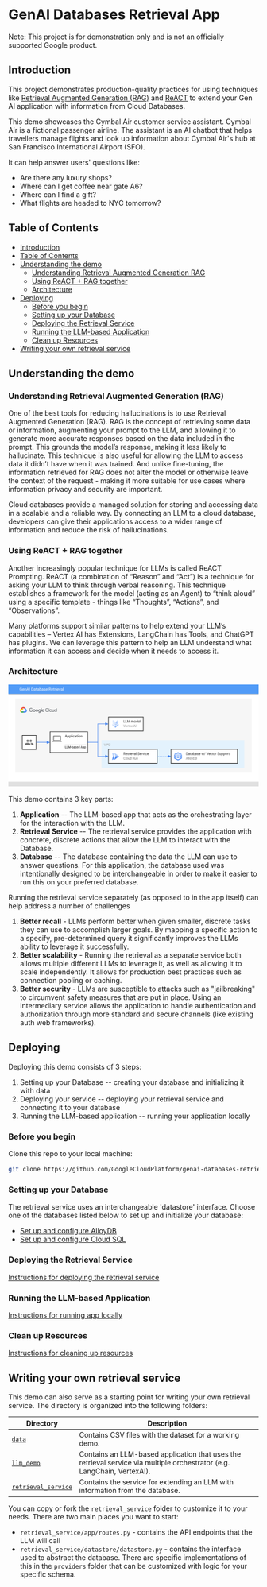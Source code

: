 # GenAI Databases Retrieval App

Note: This project is for demonstration only and is not an officially supported
Google product.


## Introduction

This project demonstrates production-quality practices for using techniques like
[Retrieval Augmented Generation (RAG)][rag] and [ReACT][react] to extend your
Gen AI application with information from Cloud Databases. 

This demo showcases the Cymbal Air customer service assistant. Cymbal Air is a
fictional passenger airline. The assistant is an AI chatbot that helps
travellers manage flights and look up information about Cymbal Air's hub
at San Francisco International Airport (SFO).

It can help answer users' questions like:
* Are there any luxury shops?
* Where can I get coffee near gate A6?
* Where can I find a gift?
* What flights are headed to NYC tomorrow?

[rag]: https://www.promptingguide.ai/techniques/rag
[react]: https://www.promptingguide.ai/techniques/react

## Table of Contents
<!-- TOC depthfrom:2 -->

- [Introduction](#introduction)
- [Table of Contents](#table-of-contents)
- [Understanding the demo](#understanding-the-demo)
    - [Understanding Retrieval Augmented Generation RAG](#understanding-retrieval-augmented-generation-rag)
    - [Using ReACT + RAG together](#using-react--rag-together)
    - [Architecture](#architecture)
- [Deploying](#deploying)
    - [Before you begin](#before-you-begin)
    - [Setting up your Database](#setting-up-your-database)
    - [Deploying the Retrieval Service](#deploying-the-retrieval-service)
    - [Running the LLM-based Application](#running-the-llm-based-application)
    - [Clean up Resources](#clean-up-resources)
- [Writing your own retrieval service](#writing-your-own-retrieval-service)

<!-- /TOC -->

## Understanding the demo

### Understanding Retrieval Augmented Generation (RAG)

One of the best tools for reducing hallucinations is to use Retrieval Augmented
Generation (RAG). RAG is the concept of retrieving some data or information,
augmenting your prompt to the LLM, and allowing it to generate more accurate
responses based on the data included in the prompt. This grounds the model’s
response, making it less likely to hallucinate. This technique is also useful
for allowing the LLM to access data it didn’t have when it was trained.  And
unlike fine-tuning, the information retrieved for RAG does not alter the model
or otherwise leave the context of the request - making it more suitable for use
cases where information privacy and security are important.

Cloud databases provide a managed solution for storing and accessing data in a
scalable and a reliable way. By connecting an LLM to a cloud database,
developers can give their applications access to a wider range of information
and reduce the risk of hallucinations.


### Using ReACT + RAG together

Another increasingly popular technique for LLMs is called ReACT Prompting. ReACT
(a combination of “Reason” and “Act”) is a technique for asking your LLM to
think through verbal reasoning. This technique establishes a framework for the
model (acting as an Agent) to “think aloud” using a specific template - things
like “Thoughts”, “Actions”, and “Observations”. 

Many platforms support similar patterns to help extend your LLM’s capabilities –
Vertex AI has Extensions, LangChain has Tools, and ChatGPT has plugins. We can
leverage this pattern to help an LLM understand what information it can access
and decide when it needs to access it. 

### Architecture

![Overview](./architecture.svg)

This demo contains 3 key parts:
1. **Application** -- The LLM-based app that acts as the orchestrating layer for the
   interaction with the LLM.
1. **Retrieval Service** -- The retrieval service provides the application with
   concrete, discrete actions that allow the LLM to interact with the Database.
1. **Database** -- The database containing the data the LLM can use to answer
   questions. For this application, the database used was intentionally designed
   to be interchangeable in order to make it easier to run this on your
   preferred database.

Running the retrieval service separately (as opposed to in the app itself) can 
help address a number of challenges 
1. **Better recall** - LLMs perform better when given smaller, discrete tasks
   they can use to accomplish larger goals. By mapping a specific action to a
   specify, pre-determined query it significantly improves the LLMs ability to
   leverage it successfully.
1. **Better scalability** - Running the retrieval as a separate service both
   allows multiple different LLMs to leverage it, as well as allowing it to
   scale independently. It allows for production best practices such as
   connection pooling or caching.
1. **Better security** - LLMs are susceptible to attacks such as "jailbreaking"
   to circumvent safety measures that are put in place. Using an intermediary
   service allows the application to handle authentication and authorization
   through more standard and secure channels (like existing auth web frameworks).

## Deploying

Deploying this demo consists of 3 steps:
1. Setting up your Database -- creating your database and initializing it with
   data
1. Deploying your service -- deploying your retrieval service and connecting
   it to your database
1. Running the LLM-based application -- running your application locally

### Before you begin

Clone this repo to your local machine:
```bash
git clone https://github.com/GoogleCloudPlatform/genai-databases-retrieval-app.git
```

### Setting up your Database

The retrieval service uses an interchangeable 'datastore' interface. Choose one
of the databases listed below to set up and initialize your database:

* [Set up and configure AlloyDB](./docs/datastore/alloydb.md)
* [Set up and configure Cloud SQL](./docs/datastore/cloudsql_postgres.md)

### Deploying the Retrieval Service

[Instructions for deploying the retrieval service](./docs/deploy_retrieval_service.md)

### Running the LLM-based Application

[Instructions for running app locally](./docs/run_llm_demo.md)

### Clean up Resources

[Instructions for cleaning up resources](./docs/clean_up.md)

## Writing your own retrieval service

This demo can also serve as a starting point for writing your own retrieval
service. The directory is organized into the following folders:

| Directory                                    | Description                                                                           |
|----------------------------------------------|---------------------------------------------------------------------------------------|
| [`data`](/data)                              | Contains CSV files with the dataset for a working demo.                               |
| [`llm_demo`](/llm_demo) | Contains an LLM-based application that uses the retrieval service via multiple orchestrator (e.g. LangChain, VertexAI). |
| [`retrieval_service`](/retrieval_service)    | Contains the service for extending an LLM with information from the database.         |

You can copy or fork the `retrieval_service` folder to customize it to your
needs. There are two main places you want to start:
- `retrieval_service/app/routes.py` - contains the API endpoints that the LLM
  will call
- `retrieval_service/datastore/datastore.py` - contains the interface used to
  abstract the database. There are specific implementations of this in the
  `providers` folder that can be customized with logic for your specific schema.

